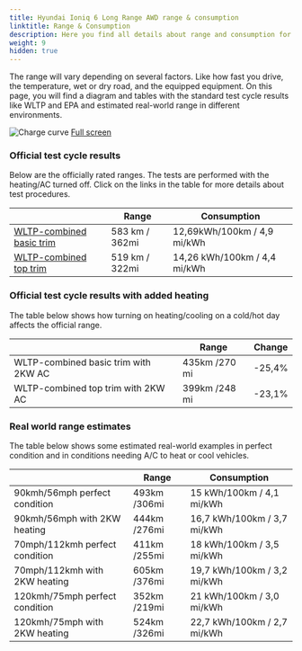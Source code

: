 ```yaml
---
title: Hyundai Ioniq 6 Long Range AWD range & consumption
linktitle: Range & Consumption
description: Here you find all details about range and consumption for Hyundai Ioniq 6 Long Range AWD.
weight: 9
hidden: true
---
```

<!-- markdownlint-disable MD033 -->
<object type="image/svg+xml" data="../modelnavigation.svg"></object>

The range will vary depending on several factors. Like how fast you drive, the temperature, wet or dry road, and the equipped equipment. On this page, you will find a diagram and tables with the standard test cycle results like WLTP and EPA and estimated real-world range in different environments. 

![Charge curve](../range.svg  "Range information")
[Full screen](../range.svg)

### Official test cycle results

Below are the officially rated ranges. The tests are performed with the heating/AC turned off. Click on the links in the table for more details about test procedures. 

| | Range  | Consumption  |
|----|-----|------|
| [WLTP-combined basic trim](../../../../../guides/understandingrange/wltp/) | 583 km / 362mi |12,69kWh/100km / 4,9 mi/kWh | 
| [WLTP-combined top trim](../../../../../guides/understandingrange/wltp/) | 519 km / 322mi | 14,26 kWh/100km / 4,4 mi/kWh | 

### Official test cycle results with added heating

The table below shows how turning on heating/cooling on a cold/hot day affects the official range. 

| | Range  | Change  |
|----|-----|------|
| WLTP-combined basic trim with 2KW AC | 435km /270 mi | -25,4%|
| WLTP-combined top trim with 2KW AC | 399km /248 mi | -23,1%|

### Real world range estimates

The table below shows some estimated real-world examples in perfect condition and in conditions needing A/C to heat or cool vehicles. 

| | Range  | Consumption  |
|----|-----|------|
| 90kmh/56mph perfect condition | 493km /306mi| 15 kWh/100km / 4,1 mi/kWh |
| 90kmh/56mph with 2KW heating | 444km /276mi| 16,7 kWh/100km / 3,7 mi/kWh |
| 70mph/112kmh perfect condition | 411km /255mi| 18 kWh/100km / 3,5 mi/kWh|
| 70mph/112kmh with 2KW heating | 605km /376mi| 19,7 kWh/100km / 3,2 mi/kWh  |
| 120kmh/75mph perfect condition | 352km /219mi| 21 kWh/100km / 3,0 mi/kWh |
| 120kmh/75mph with 2KW heating | 524km /326mi| 22,7 kWh/100km / 2,7 mi/kWh |
